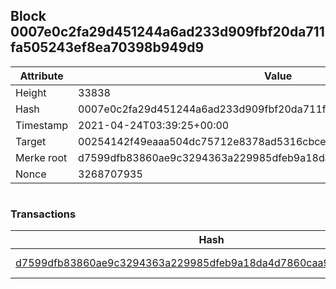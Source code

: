 ## Block 0007e0c2fa29d451244a6ad233d909fbf20da711fa505243ef8ea70398b949d9

Attribute | Value
--- | ---
Height | 33838
Hash | 0007e0c2fa29d451244a6ad233d909fbf20da711fa505243ef8ea70398b949d9
Timestamp | 2021-04-24T03:39:25+00:00
Target | 00254142f49eaaa504dc75712e8378ad5316cbcead634704b3734b6271167cc4
Merke root | d7599dfb83860ae9c3294363a229985dfeb9a18da4d7860caa949bfc0ae82e2b
Nonce | 3268707935

```

```

### Transactions

Hash | Amount
--- | ---
[d7599dfb83860ae9c3294363a229985dfeb9a18da4d7860caa949bfc0ae82e2b](d7599dfb83860ae9c3294363a229985dfeb9a18da4d7860caa949bfc0ae82e2b.md) | 10.00000000 SKEPTI 
